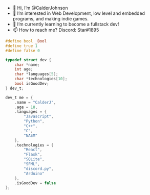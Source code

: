 - 👋 Hi, I’m @CalderJohnson
- 👀 I’m interested in Web Development, low level and embedded programs, and making indie games.
- 🌱 I’m currently learning to become a fullstack dev!
- 📫 How to reach me? Discord: Star#1895

```c
#define bool _Bool
#define true 1
#define false 0

typedef struct dev {
    char *name;
    int age;
    char *languages[5]; 
    char *technologies[10];
    bool isGoodDev;
} dev_t;

dev_t me = {
    .name = "CalderJ",
    .age = 18,
    .languages = {
        "Javascript",
        "Python",
        "C++",
        "C",
        "NASM"
    },
    .technologies = {
        "React",
        "Flask",
        "SQLite",
        "SFML",
        "discord.py",
        "Arduino"
    },
    .isGoodDev = false
};
```

<!---
CalderJohnson/CalderJohnson is a ✨ special ✨ repository because its `README.md` (this file) appears on your GitHub profile.
You can click the Preview link to take a look at your changes
--->
